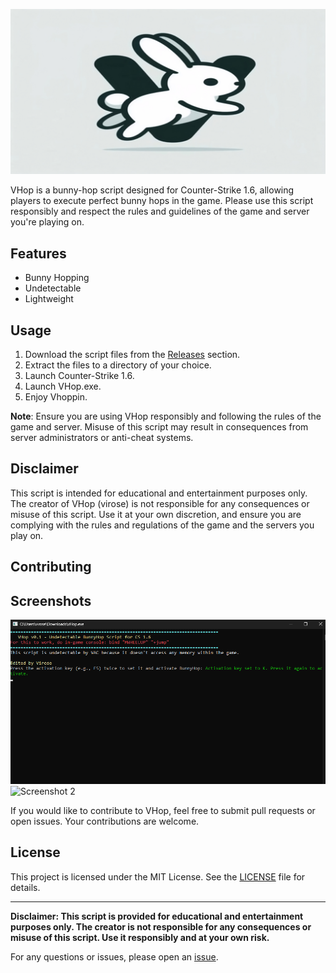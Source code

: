 ![VHop Banner](vhop-banner.jpeg)

VHop is a bunny-hop script designed for Counter-Strike 1.6, allowing players to execute perfect bunny hops in the game. Please use this script responsibly and respect the rules and guidelines of the game and server you're playing on.

## Features

- Bunny Hopping
- Undetectable
- Lightweight

## Usage

1. Download the script files from the [Releases](https://github.com/mountainofwhiteness/vhop/releases) section.
2. Extract the files to a directory of your choice.
3. Launch Counter-Strike 1.6.
4. Launch VHop.exe.
5. Enjoy Vhoppin.

**Note**: Ensure you are using VHop responsibly and following the rules of the game and server. Misuse of this script may result in consequences from server administrators or anti-cheat systems.

## Disclaimer

This script is intended for educational and entertainment purposes only. The creator of VHop (virose) is not responsible for any consequences or misuse of this script. Use it at your own discretion, and ensure you are complying with the rules and regulations of the game and the servers you play on.

## Contributing

## Screenshots

![Screenshot 1](screenshot1.png)
![Screenshot 2](screenshots/screenshot2.png)


If you would like to contribute to VHop, feel free to submit pull requests or open issues. Your contributions are welcome.

## License

This project is licensed under the MIT License. See the [LICENSE](LICENSE) file for details.

---

**Disclaimer: This script is provided for educational and entertainment purposes only. The creator is not responsible for any consequences or misuse of this script. Use it responsibly and at your own risk.**

For any questions or issues, please open an [issue](https://github.com/mountainofwhiteness/vhop/issues).
